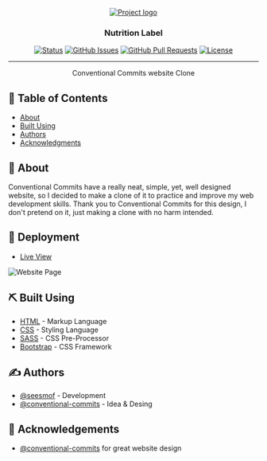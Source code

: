 <p align="center">
  <a href="" rel="noopener">
 <img src="https://cdn.codecentric.de/20210310094633/conventional-commits.png" alt="Project logo"></a>
</p>

<h3 align="center">Nutrition Label</h3>

<div align="center">

[![Status](https://img.shields.io/badge/status-active-success.svg)]()
[![GitHub Issues](https://img.shields.io/github/issues/seesmof/The-Documentation-Compendium.svg)](https://github.com/seesmof/conventional-commits-clone/issues)
[![GitHub Pull Requests](https://img.shields.io/github/issues-pr/seesmof/The-Documentation-Compendium.svg)](https://github.com/seesmof/conventional-commits-clone/pulls)
[![License](https://img.shields.io/badge/license-MIT-blue.svg)](./LICENSE)

</div>

---

<p align="center"> Conventional Commits website Clone
    <br>
</p>

## 📝 Table of Contents

- [About](#about)
- [Built Using](#built_using)
- [Authors](#authors)
- [Acknowledgments](#acknowledgement)

## 🧐 About <a name = "about"></a>

Conventional Commits have a really neat, simple, yet, well designed website, so I decided to make a clone of it to practice and improve my web development skills. Thank you to Conventional Commits for this design, I don't pretend on it, just making a clone with no harm intended.

## 🚀 Deployment <a name = "deployment"></a>

- [Live View](https://seesmof.github.io/conventional-commits-clone/)

![Website Page](./img/Registration-Form.png)

## ⛏️ Built Using <a name = "built_using"></a>

- [HTML](https://www.w3.org/html/) - Markup Language
- [CSS](https://www.w3schools.com/css/) - Styling Language
- [SASS](https://sass-lang.com/) - CSS Pre-Processor
- [Bootstrap](https://getbootstrap.com/) - CSS Framework

## ✍️ Authors <a name = "authors"></a>

- [@seesmof](https://github.com/seesmof) - Development
- [@conventional-commits](https://github.com/conventional-commits) - Idea & Desing

## 🎉 Acknowledgements <a name = "acknowledgement"></a>

- [@conventional-commits](https://github.com/conventional-commits) for great website design
